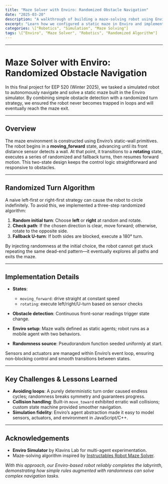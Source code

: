```yaml
---
title: "Maze Solver with Enviro: Randomized Obstacle Navigation"
date: "2025-03-20"
description: "A walkthrough of building a maze-solving robot using Enviro, featuring a randomized turn algorithm to avoid loops."
excerpt: "Learn how we configured a static maze in Enviro and implemented a randomized left/right turn strategy to guarantee eventual maze completion."
categories: \["Robotics", "Simulation", "Maze Solving"]
tags: \["Enviro", "Maze Solver", "Robotics", "Randomized Algorithm"]
---
```


---

# Maze Solver with Enviro: Randomized Obstacle Navigation

In this final project for EEP 520 (Winter 2025), we tasked a simulated robot to autonomously navigate and solve a static maze built in the Enviro simulator. By combining simple obstacle detection with a randomized turn strategy, we ensured the robot never becomes trapped in loops and will eventually reach the maze exit.

---

## Overview

The maze environment is constructed using Enviro’s static-wall primitives. The robot begins in a **moving_forward** state, advancing until its front distance sensor detects a wall. At that point, it transitions to a **rotating** state, executes a series of randomized and fallback turns, then resumes forward motion. This two-state design keeps the control logic straightforward and responsive to obstacles.

---

## Randomized Turn Algorithm

A naive left-first or right-first strategy can cause the robot to circle indefinitely. To avoid this, we implemented a three-step randomized algorithm:

1. **Random initial turn**: Choose **left** or **right** at random and rotate.
2. **Check path**: If the chosen direction is clear, move forward; otherwise, rotate to the opposite side.
3. **Fallback U-turn**: If both sides are blocked, execute a 180° turn.

By injecting randomness at the initial choice, the robot cannot get stuck repeating the same dead-end pattern—it eventually explores all paths and exits the maze.

---

## Implementation Details

- **States**:

  - `moving_forward`: drive straight at constant speed
  - `rotating`: execute left/right/U-turn based on sensor checks

- **Obstacle detection**: Continuous front-sonar readings trigger state change.
- **Enviro setup**: Maze walls defined as static agents; robot runs as a mobile agent with two behaviors.
- **Randomness source**: Pseudorandom function seeded uniformly at start.

Sensors and actuators are managed within Enviro’s event loop, ensuring non-blocking control and smooth transitions between states.

---

## Key Challenges & Lessons Learned

- **Avoiding loops**: A purely deterministic turn order caused endless cycles; randomness breaks symmetry and guarantees progress.
- **Collision handling**: Built-in `move_toward` exhibited erratic wall collisions; custom state machine provided smoother navigation.
- **Simulation fidelity**: Enviro’s agent abstraction made it easy to model sensors, actuators, and environment in JavaScript/C++.

---

## Acknowledgements

- **Enviro Simulator** by Klavins Lab for multi-agent experimentation.
- Maze-solving algorithm inspired by [Instructables Robot Maze Solver](https://www.instructables.com/Robot-Maze-Solver/).

_With this approach, our Enviro-based robot reliably completes the labyrinth, demonstrating how simple rules augmented with randomness can solve complex navigation tasks._
